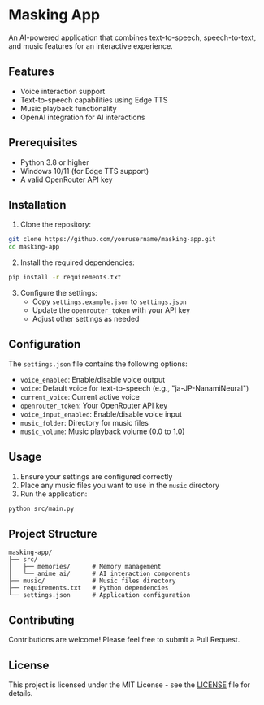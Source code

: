 # Masking App

An AI-powered application that combines text-to-speech, speech-to-text, and music features for an interactive experience.

## Features
- Voice interaction support
- Text-to-speech capabilities using Edge TTS
- Music playback functionality
- OpenAI integration for AI interactions

## Prerequisites
- Python 3.8 or higher
- Windows 10/11 (for Edge TTS support)
- A valid OpenRouter API key

## Installation

1. Clone the repository:
```bash
git clone https://github.com/yourusername/masking-app.git
cd masking-app
```

2. Install the required dependencies:
```bash
pip install -r requirements.txt
```

3. Configure the settings:
   - Copy `settings.example.json` to `settings.json`
   - Update the `openrouter_token` with your API key
   - Adjust other settings as needed

## Configuration
The `settings.json` file contains the following options:
- `voice_enabled`: Enable/disable voice output
- `voice`: Default voice for text-to-speech (e.g., "ja-JP-NanamiNeural")
- `current_voice`: Current active voice
- `openrouter_token`: Your OpenRouter API key
- `voice_input_enabled`: Enable/disable voice input
- `music_folder`: Directory for music files
- `music_volume`: Music playback volume (0.0 to 1.0)

## Usage
1. Ensure your settings are configured correctly
2. Place any music files you want to use in the `music` directory
3. Run the application:
```bash
python src/main.py
```

## Project Structure
```
masking-app/
├── src/
│   ├── memories/      # Memory management
│   └── anime_ai/      # AI interaction components
├── music/             # Music files directory
├── requirements.txt   # Python dependencies
└── settings.json      # Application configuration
```

## Contributing
Contributions are welcome! Please feel free to submit a Pull Request.

## License
This project is licensed under the MIT License - see the [LICENSE](LICENSE) file for details. 